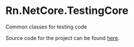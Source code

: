 # Rn.NetCore.TestingCore
Common classes for testing code

Source code for the project can be found [here](https://github.com/rniemand/Rn.NetCore.TestingCore).

<!--(Rn.BuildScriptHelper){
	"version": "1.0.106",
	"replace": true
}(END)-->